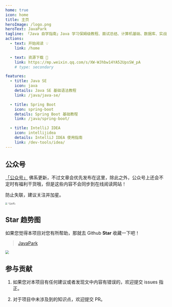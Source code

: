 ```yaml
---
home: true
icon: home
title: 主页
heroImage: /logo.png
heroText: JavaPark
tagline: 「Java 自学指南」Java 学习保姆级教程、面试总结、计算机基础、数据库、实战实践、效率工具、资源分享、程序人生。
actions:
  - text: 开始阅读 💡
    link: /home

  - text: 资源下载 💯
    link: https://mp.weixin.qq.com/s/XW-WJhbw14YA52UpsSW_pA
    # type: secondary

features:
  - title: Java SE
    icon: java
    details: Java SE 基础语法教程
    link: /java/java-se/

  - title: Spring Boot
    icon: spring-boot
    details: Spring Boot 基础教程
    link: /java/spring-boot/

  - title: IntelliJ IDEA
    icon: intellijidea
    details: IntelliJ IDEA 使用指南
    link: /dev-tools/idea/
---
```


## 公众号

[「公众号」](https://img-blog.csdnimg.cn/29df27912ca342e4a6219e967ef2f8a2.png) 佛系更新，不过文章会优先发布在这里，除此之外，公众号上还会不定时有福利干货哦，但是这些内容不会同步到在线阅读网站！

防止失联，建议关注并加星。

<img src="https://img-blog.csdnimg.cn/29df27912ca342e4a6219e967ef2f8a2.png" alt="「公众号」" style="zoom:40%;" />

## Star 趋势图

如果您觉得本项目对您有所帮助，那就去 Github **Star** 收藏一下吧！

>   [JavaPark](https://github.com/cunyu1943/JavaPark)

<img src="https://api.star-history.com/svg?repos=cunyu1943/JavaPark&type=Date" style="zoom:70%;" />

## 参与贡献

1.   如果您对本项目有任何建议或者发现文中内容有错误的，欢迎提交 issues 指正。

2.   对于项目中未涉及到的知识点，欢迎提交 PR。
